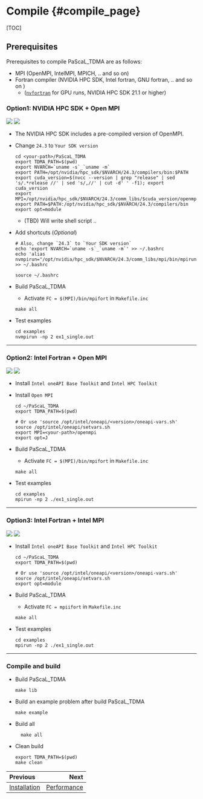 Compile                        {#compile_page}
============

[TOC]

## Prerequisites
Prerequisites to compile PaScaL_TDMA are as follows:
* MPI (OpenMPI, IntelMPI, MPICH, .. and so on)
* Fortran compiler (NVIDIA HPC SDK, Intel fortran, GNU fortran, .. and so on )
  * ([`nvfortran`](https://developer.nvidia.com/hpc-sdk-downloads) for GPU runs, NVIDIA HPC SDK 21.1 or higher)

### Option1: NVIDIA HPC SDK + Open MPI
[![](https://img.shields.io/badge/HPC_SDK-21.1_or_higher-nvidia.svg?logo=nvidia)](https://developer.nvidia.com/hpc-sdk-downloads)
  ![](https://img.shields.io/badge/Tested-HPC_SDK_24.3_with_CUDA_12.3-silver.svg?logo=cachet)
* The NVIDIA HPC SDK includes a pre-compiled version of OpenMPI.
* Change `24.3` to `Your SDK version`
  
  ```shell
  cd <your-path>/PaScaL_TDMA
  export TDMA_PATH=$(pwd)
  export NVARCH=`uname -s`_`uname -m`
  export PATH=/opt/nvidia/hpc_sdk/$NVARCH/24.3/compilers/bin:$PATH
  export cuda_version=$(nvcc --version | grep "release" | sed 's/.*release //' | sed 's/,//' | cut -d' ' -f1); export cuda_version
  export MPI=/opt/nvidia/hpc_sdk/$NVARCH/24.3/comm_libs/$cuda_version/openmpi4/latest
  export PATH=$PATH:/opt/nvidia/hpc_sdk/$NVARCH/24.3/compilers/bin
  export opt=module
  ```
  * (TBD) Will write shell script ..
  
* Add shortcuts (*Optional*) 
  
  ```shell
  # Also, change `24.3` to `Your SDK version`
  echo 'export NVARCH=`uname -s`_`uname -m`' >> ~/.bashrc
  echo 'alias  nvmpirun="/opt/nvidia/hpc_sdk/$NVARCH/24.3/comm_libs/mpi/bin/mpirun"' >> ~/.bashrc

  source ~/.bashrc
  ```

* Build PaScaL_TDMA 

  * Activate `FC = $(MPI)/bin/mpifort` in `Makefile.inc`

  ```shell
  make all
  ```

* Test examples
  ```shell 
  cd examples
  nvmpirun -np 2 ex1_single.out
  ```

<!-- TODO: Make shell script for configuration -->
_____
### Option2: Intel Fortran + Open MPI
[![](https://img.shields.io/badge/Intel_HPC_Toolkit-Fortran_Compiler-blue.svg?logo=intel)](https://www.intel.com/content/www/us/en/developer/tools/oneapi/toolkits.html)
![](https://img.shields.io/badge/Tested-oneAPI_2024.1_+_OpenMPI--5.0.2-silver.svg?logo=cachet)

* Install `Intel oneAPI Base Toolkit` and `Intel HPC Toolkit`
* Install `Open MPI`

  ```shell
  cd ~/PaScaL_TDMA
  export TDMA_PATH=$(pwd)

  # Or use 'source /opt/intel/oneapi/<version>/oneapi-vars.sh'
  source /opt/intel/oneapi/setvars.sh
  export MPI=<your-path>/openmpi
  export opt=J

  ```
* Build PaScaL_TDMA 
  
  * Activate `FC = $(MPI)/bin/mpifort` in `Makefile.inc`

  
  ```shell
  make all
  ```

* Test examples
  ```shell 
  cd examples
  mpirun -np 2 ./ex1_single.out
  ```

_____
### Option3: Intel Fortran + Intel MPI
[![](https://img.shields.io/badge/Intel_HPC_Toolkit-Fortran_Compiler-blue.svg?logo=intel)](https://www.intel.com/content/www/us/en/developer/tools/oneapi/toolkits.html)
![](https://img.shields.io/badge/Tested-oneAPI_2024.1-silver.svg?logo=cachet)


* Install `Intel oneAPI Base Toolkit` and `Intel HPC Toolkit`


  ```shell
  cd ~/PaScaL_TDMA
  export TDMA_PATH=$(pwd)

  # Or use 'source /opt/intel/oneapi/<version>/oneapi-vars.sh'
  source /opt/intel/oneapi/setvars.sh
  export opt=module

  ```
* Build PaScaL_TDMA 
  
  * Activate `FC = mpiifort` in `Makefile.inc`

  
  ```shell
  make all
  ```

* Test examples
  ```shell 
  cd examples
  mpirun -np 2 ./ex1_single.out
  ```

___
### Compile and build
* Build PaScaL_TDMA
    ```
	make lib
	```
* Build an example problem after build PaScaL_TDMA

    ```
	make example
	```

* Build all

  ```
	make all
	```

* Clean build
  ```shell
  export TDMA_PATH=$(pwd)
  make clean
  ```

<div class="section_buttons">

| Previous          |                              Next |
|:------------------|----------------------------------:|
| [Installation](install_page.html) | [Performance](perf_page.html) |
</div>
